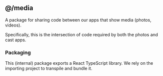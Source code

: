 ## @/media

A package for sharing code between our apps that show media (photos, videos).

Specifically, this is the intersection of code required by both the photos and
cast apps.

### Packaging

This (internal) package exports a React TypeScript library. We rely on the
importing project to transpile and bundle it.
